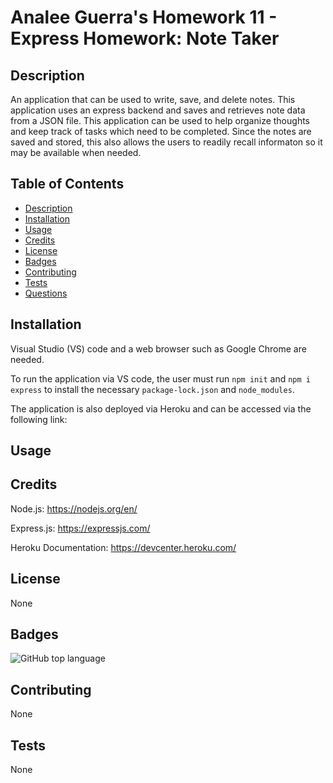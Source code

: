 # Analee Guerra's Homework 11 - Express Homework: Note Taker

## Description

An application that can be used to write, save, and delete notes. This application uses an express backend and saves and retrieves note data from a JSON file. This application can be used to help organize thoughts and keep track of tasks which need to be completed. Since the notes are saved and stored, this also allows the users to readily recall informaton so it may be available when needed.

## Table of Contents

* [Description](#description)
* [Installation](#installation)
* [Usage](#usage)
* [Credits](#credits)
* [License](#license)
* [Badges](#badges)
* [Contributing](#contributing)
* [Tests](#tests)
* [Questions](#questions)

## Installation

Visual Studio (VS) code and a web browser such as Google Chrome are needed. 

To run the application via VS code, the user must run `npm init` and `npm i express` to install the necessary `package-lock.json` and `node_modules`.

The application is also deployed via Heroku and can be accessed via the following link:

## Usage


## Credits

Node.js: https://nodejs.org/en/

Express.js: https://expressjs.com/

Heroku Documentation: https://devcenter.heroku.com/

## License

None

## Badges

![GitHub top language](https://img.shields.io/github/languages/top/aguerra1508/11-Homework-Note-taker)

## Contributing

None

## Tests

None